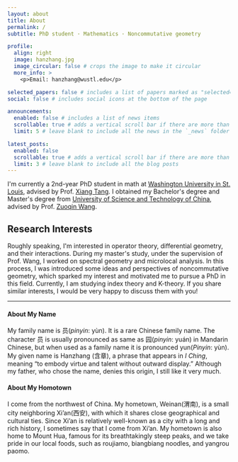 ```yaml
---
layout: about
title: About
permalink: /
subtitle: PhD student · Mathematics · Noncommutative geometry

profile:
  align: right
  image: hanzhang.jpg
  image_circular: false # crops the image to make it circular
  more_info: >
    <p>Email: hanzhang@wustl.edu</p>

selected_papers: false # includes a list of papers marked as "selected={true}"
social: false # includes social icons at the bottom of the page

announcements:
  enabled: false # includes a list of news items
  scrollable: true # adds a vertical scroll bar if there are more than 3 news items
  limit: 5 # leave blank to include all the news in the `_news` folder

latest_posts:
  enabled: false
  scrollable: true # adds a vertical scroll bar if there are more than 3 new posts items
  limit: 3 # leave blank to include all the blog posts
---
```


I'm currently a 2nd-year PhD student in math at [Washington University in St. Louis](https://washu.edu/), advised by Prof. [Xiang Tang](https://www.math.wustl.edu/~xtang/). I obtained my Bachelor's degree and Master's degree from [University of Science and Technology of China](http://en.ustc.edu.cn/), advised by Prof. [Zuoqin Wang](http://staff.ustc.edu.cn/~wangzuoq/).

## Research Interests

Roughly speaking, I'm interested in operator theory, differential geometry, and their interactions. During my master's study, under the supervision of Prof. Wang, I worked on spectral geometry and microlocal analysis. In this process, I was introduced some ideas and perspectives of noncommutative geometry, which sparked my interest and motivated me to pursue a PhD in this field. Currently, I am studying index theory and K-theory. If you share similar interests, I would be very happy to discuss them with you!

---

#### About My Name

My family name is 员(*pinyin*: yùn). It is a rare Chinese family name. The character 员 is usually pronounced as same as 园(*pinyin*: yuán) in Mandarin Chinese, but when used as a family name it is pronounced yun(*Pinyin*: yùn). My given name is Hanzhang (含章), a phrase that appears in *I Ching*, meaning “to embody virtue and talent without outward display.” Although my father, who chose the name, denies this origin, I still like it very much.

#### About My Homotown

I come from the northwest of China. My hometown, Weinan(渭南), is a small city neighboring Xi’an(西安), with which it shares close geographical and cultural ties. Since Xi’an is relatively well-known as a city with a long and rich history, I sometimes say that I come from Xi’an. My hometown is also home to Mount Hua, famous for its breathtakingly steep peaks, and we take pride in our local foods, such as roujiamo, biangbiang noodles, and yangrou paomo.